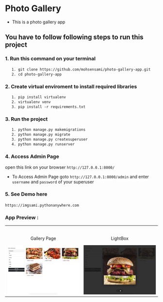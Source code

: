 # Photo Gallery

* This is a photo gallery app 

## You have to follow following steps to run this project

### 1. Run this command on your terminal 
       1. git clone https://github.com/mohsensami/photo-gallery-app.git
       2. cd photo-gallery-app
### 2. Create virtual enviroment to install required libraries 
       1. pip install virtualenv
       2. virtualenv venv
       3. pip install -r requirements.txt
### 3. Run the project
       1. python manage.py makemigrations
       2. python manage.py migrate
       3. python manage.py createsuperuser
       4. python manage.py runserver
### 4. Access Admin Page
open this link on your browser `http://127.0.0.1:8000/`

* To Access Admin Page goto `http://127.0.0.1:8000/admin` and enter `username` and `password` of your superuser
### 5. See Demo here
`https://imgsami.pythonanywhere.com`

### App Preview :

<table width="100%"> 
<tr>
<td width="50%">      
&nbsp; 
<br>
<p align="center">
  Gallery Page
</p>
<img src="https://github.com/mohsensami/photo-gallery-app/blob/main/screenshot/screenshot1.png?raw=true">
</td> 
<td width="50%">
<br>
<p align="center">
  LightBox
</p>
<img src="https://github.com/mohsensami/photo-gallery-app/blob/main/screenshot/screenshot2.png?raw=true">  
</td>
</table>